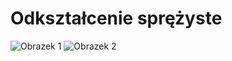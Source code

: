 # Odkształcenie sprężyste

![Obrazek 1](https://github.com/user-attachments/assets/59a8f5ff-d1dc-44c8-8cfa-701034b315e3)
![Obrazek 2](https://github.com/user-attachments/assets/7c27ebd8-fc19-4e2d-94a2-cae9a28c036c)
